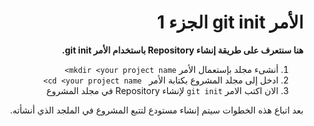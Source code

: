 <div  dir="rtl">

# الأمر git init الجزء 1

 **هنا سنتعرف على طريقة إنشاء Repository باستخدام الأمر git init.**

1. أنشىء مجلد بإستعمال الأمر ` mkdir <your project name> ` 
2. ادخل إلى مجلد المشروع بكتابة الأمر ` cd <your project name>`
3. الان اكتب الامر ` git init ` لإنشاء Repository في مجلد المشروع

بعد اتباع هذه الخطوات سيتم إنشاء مستودع لتتبع المشروع في الملجد الذي أنشأته.

 </div>